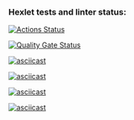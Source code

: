### Hexlet tests and linter status:
[![Actions Status](https://github.com/yamkin29/frontend-project-44/actions/workflows/hexlet-check.yml/badge.svg)](https://github.com/yamkin29/frontend-project-44/actions)

[![Quality Gate Status](https://sonarcloud.io/api/project_badges/measure?project=yamkin29_frontend-project-44&metric=alert_status)](https://sonarcloud.io/summary/new_code?id=yamkin29_frontend-project-44)

[![asciicast](https://asciinema.org/a/q2c29hIQ201TQLGzfx5qorEC8.svg)](https://asciinema.org/a/q2c29hIQ201TQLGzfx5qorEC8)

[![asciicast](https://asciinema.org/a/4WZ7mt4uRa6TcdDPCKe4fEdss.svg)](https://asciinema.org/a/4WZ7mt4uRa6TcdDPCKe4fEdss)

[![asciicast](https://asciinema.org/a/QR7L1XjtMq2zUcPTSzlJMML2W.svg)](https://asciinema.org/a/QR7L1XjtMq2zUcPTSzlJMML2W)

[![asciicast](https://asciinema.org/a/0zupSPLBbTqzaSBfndSUlyu3F.svg)](https://asciinema.org/a/0zupSPLBbTqzaSBfndSUlyu3F)

